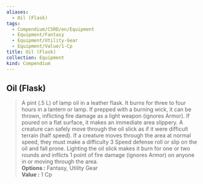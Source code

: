 ```yaml
---
aliases:
  - Oil (Flask)
tags:
  - Compendium/CSRD/en/Equipment
  - Equipment/Fantasy
  - Equipment/Utility-Gear
  - Equipment/Value/1-Cp
title: Oil (Flask)
collection: Equipment
kind: Compendium
---
```

## Oil (Flask)  
  
>A pint (.5 L) of lamp oil in a leather flask. It burns for three to four hours in a lantern or lamp. If prepped with a burning wick, it can be thrown, inflicting fire damage as a light weapon (ignores Armor). If poured on a flat surface, it makes an immediate area slippery. A creature can safely move through the oil slick as if it were difficult terrain (half speed). If a creature moves through the area at normal speed, they must make a difficulty 3 Speed defense roll or slip on the oil and fall prone. Lighting the oil slick makes it burn for one or two rounds and inflicts 1 point of fire damage (ignores Armor) on anyone in or moving through the area.  
> **Options :** Fantasy, Utility Gear  
> **Value :** 1 Cp